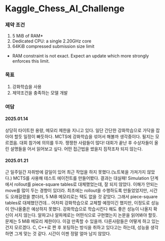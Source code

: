 # Kaggle_Chess_AI_Challenge
 
### 제약 조건
1. 5 MiB of RAM*
2. Dedicated CPU: a single 2.20GHz core
3. 64KiB compressed submission size limit
* RAM constraint is not exact. Expect an update which more strongly enforces this limit.

### 목표
 1. 강화학습을 사용
 2. 제약조건을 충족하는 모델 개발


### 여담
#### 2025.01.14 
 상당히 타이트한 용량, 메모리 제한을 지니고 있다. 일단 간단한 강화학습으로 가닥을 잡아야 할듯 일정이 빠듯하다.
 MCTS에 강화학습을 섞어서 해볼까 생각중이다. 될지는 모르겠음. 
 대회 참가에 의의를 두자. 쟁쟁한 사람들이 많다! 대회가 끝난 후 수상자들이 올린 설명들을 어서 읽어보고 싶다. 어떤 접근법을 썼을지 짐작조차 되지 않는다.

#### 2025.01.21
 근 일주일간 자취방에 갈일이 있어 최근 작업을 하지 못했다.(노트북을 가져가지 않았다.)
 MCTS를 사용해 테스트 에이전트를 만들어봤다.
 결과는 대실패!
 Simulation 단계에서 rollout를 piece-square tables로 대체했었는데, 잘 되지 않았다. 이해가 안되는 move를 많이 두는 경향이 있더라.
 최초에는 rollout을 수행하도록 만들었었지만, 시간도 오래걸렸을 뿐더러, 5 MiB 메모리로는 택도 없을 것 같았다.
 그래서 piece-square tables로 대체했던건데...
 어차피 강화학습으로 교체할 예정이긴 했지만, 이정도로 성능이 안나올줄은 예상하지 못했다.
 강화학습으로 학습시킨다 해도 좋은 성능이 나올지 확신이 서지 않는다. 알파고나 알파제로는 어떤식으로 구현했는지 논문을 읽어봐야 할듯.
 문제는 5 MiB 메모리 제한이다. 이걸 만족할 수 있을까.
 다른사람들은 어떻게 하고 있는건지 모르겠다. C, C++로 짠 후 포팅하는 방식을 취하고 있다고는 하는데, 성능을 생각하면 그게 맞는 것 같다.
 시간이 이젠 정말 얼마 남지 않았다.
 
 